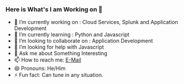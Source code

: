 ### Here is What's I am Working on 👋

- 🔭 I’m currently working on : Cloud Services, Splunk and Application Development
- 🌱 I’m currently learning : Python and Javascript 
- 👯 I’m looking to collaborate on : Application Development
- 🤔 I’m looking for help with Javascript
- 💬 Ask me about Something Interesting
- 📫 How to reach me: [E-Mail](mailto:vaithadhaval@gmail.com)
- 😄 Pronouns: He/Him
- ⚡ Fun fact: Can tune in any situation.
